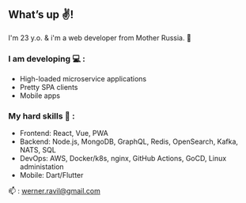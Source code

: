 ## What’s up :v:!

I'm 23 y.o. & i'm a web developer from Mother Russia. :bear:

### I am developing :computer: :
+ High-loaded microservice applications
+ Pretty SPA clients
+ Mobile apps

### My hard skills :muscle: :
- Frontend: React, Vue, PWA
- Backend: Node.js, MongoDB, GraphQL, Redis, OpenSearch, Kafka, NATS, SQL
- DevOps: AWS, Docker/k8s, nginx, GitHub Actions, GoCD, Linux administation
- Mobile: Dart/Flutter

:mailbox: : werner.ravil@gmail.com
